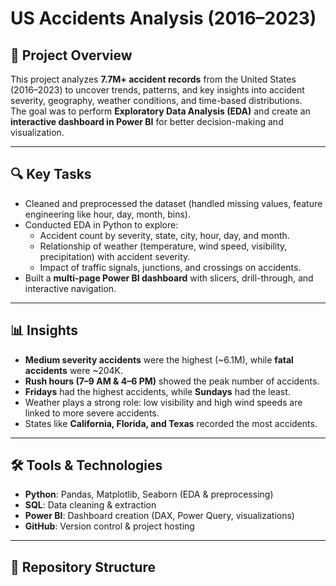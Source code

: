 # US Accidents Analysis (2016–2023)

## 📌 Project Overview
This project analyzes **7.7M+ accident records** from the United States (2016–2023) to uncover trends, patterns, and key insights into accident severity, geography, weather conditions, and time-based distributions.  
The goal was to perform **Exploratory Data Analysis (EDA)** and create an **interactive dashboard in Power BI** for better decision-making and visualization.  

---

## 🔍 Key Tasks
- Cleaned and preprocessed the dataset (handled missing values, feature engineering like hour, day, month, bins).  
- Conducted EDA in Python to explore:
  - Accident count by severity, state, city, hour, day, and month.  
  - Relationship of weather (temperature, wind speed, visibility, precipitation) with accident severity.  
  - Impact of traffic signals, junctions, and crossings on accidents.  
- Built a **multi-page Power BI dashboard** with slicers, drill-through, and interactive navigation.  

---

## 📊 Insights
- **Medium severity accidents** were the highest (~6.1M), while **fatal accidents** were ~204K.  
- **Rush hours (7–9 AM & 4–6 PM)** showed the peak number of accidents.  
- **Fridays** had the highest accidents, while **Sundays** had the least.  
- Weather plays a strong role: low visibility and high wind speeds are linked to more severe accidents.  
- States like **California, Florida, and Texas** recorded the most accidents.  

---

## 🛠 Tools & Technologies
- **Python**: Pandas, Matplotlib, Seaborn (EDA & preprocessing)  
- **SQL**: Data cleaning & extraction  
- **Power BI**: Dashboard creation (DAX, Power Query, visualizations)  
- **GitHub**: Version control & project hosting  

---

## 📂 Repository Structure
